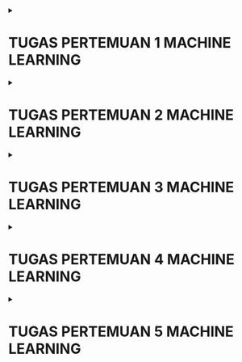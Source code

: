 <details>
  <summary>
    <h1>TUGAS PERTEMUAN 1 MACHINE LEARNING</h1>
  </summary>
    <h3>Nama  : Daffa Fauzan Dzaki</h3>
    <h3>NPM   : 41155050210014</h3>
  <ul>
    <li>Instalasi Jupyter Noterbook</li>
    ![image](https://github.com/user-attachments/assets/0ce503be-c1d8-4367-a21c-59ff80cc22fb)
  </ul>
</details>


<details>
  <summary>
    <h1>TUGAS PERTEMUAN 2 MACHINE LEARNING</h1>
  </summary>
     <h3>Nama  : Daffa Fauzan Dzaki</h3>
    <h3>NPM   : 41155050210014</h3>
</details>

<details>
  <summary>
    <h1>TUGAS PERTEMUAN 3 MACHINE LEARNING</h1>
  </summary>
     <h3>Nama  : Daffa Fauzan Dzaki</h3>
    <h3>NPM   : 41155050210014</h3>
</details>

<details>
  <summary>
    <h1>TUGAS PERTEMUAN 4 MACHINE LEARNING</h1>
  </summary>
     <h3>Nama  : Daffa Fauzan Dzaki</h3>
    <h3>NPM   : 41155050210014</h3>
</details>

<details>
  <summary>
    <h1>TUGAS PERTEMUAN 5 MACHINE LEARNING</h1>
  </summary>
     <h3>Nama  : Daffa Fauzan Dzaki</h3>
    <h3>NPM   : 41155050210014</h3>
</details>
